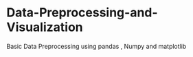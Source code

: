 # Data-Preprocessing-and-Visualization
Basic Data Preprocessing using pandas , Numpy and matplotlib
